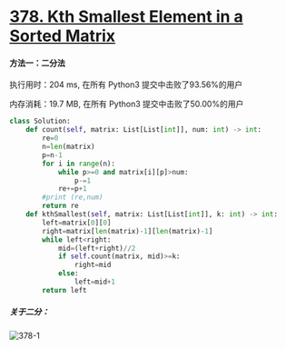 # [378. Kth Smallest Element in a Sorted Matrix](https://leetcode-cn.com/problems/kth-smallest-element-in-a-sorted-matrix/)

#### 方法一：二分法

执行用时：204 ms, 在所有 Python3 提交中击败了93.56%的用户

内存消耗：19.7 MB, 在所有 Python3 提交中击败了50.00%的用户

```python
class Solution:
    def count(self, matrix: List[List[int]], num: int) -> int:
        re=0
        n=len(matrix)
        p=n-1
        for i in range(n):
            while p>=0 and matrix[i][p]>num:
                p-=1
            re+=p+1
        #print (re,num)
        return re
    def kthSmallest(self, matrix: List[List[int]], k: int) -> int:
        left=matrix[0][0]
        right=matrix[len(matrix)-1][len(matrix)-1]
        while left<right:
            mid=(left+right)//2
            if self.count(matrix, mid)>=k:
                right=mid
            else:
                left=mid+1
        return left
```

##### 关于二分：

![378-1](https://github.com/hanchenchen/LeetCode/Pictures/378-1.jpg)